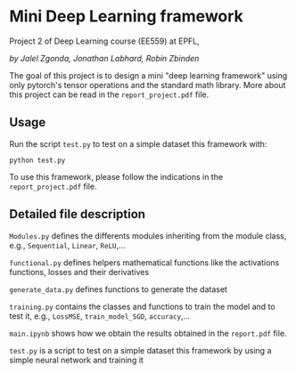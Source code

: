 # Mini Deep Learning framework
Project 2 of Deep Learning course (EE559) at EPFL,

_by Jalel Zgonda, Jonathan Labhard, Robin Zbinden_


The goal of this project is to design a mini "deep learning framework" using only pytorch's tensor operations and the standard math library. More about this project can be read in the `report_project.pdf` file.

## Usage

Run the script `test.py` to test on a simple dataset this framework with:
```
python test.py
```
To use this framework, please follow the indications in the `report_project.pdf` file.   
    
## Detailed file description

`Modules.py` defines the differents modules inheriting from the module class, e.g., `Sequential`, `Linear`, `ReLU`,...

`functional.py` defines helpers mathematical functions like the activations functions, losses and their derivatives

`generate_data.py` defines functions to generate the dataset

`training.py` contains the classes and functions to train the model and to test it, e.g., `LossMSE`, `train_model_SGD`, `accuracy`,...

`main.ipynb` shows how we obtain the results obtained in the `report.pdf` file.

`test.py` is a script to test on a simple dataset this framework by using a simple neural network and training it
